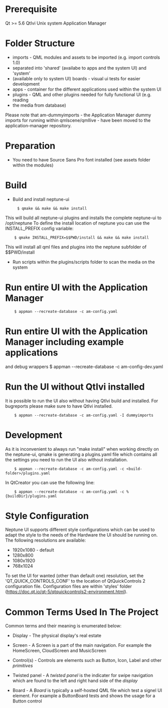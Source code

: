 # Prerequisite

Qt >= 5.6
QtIvi
Unix system
Application Manager

# Folder Structure

* imports - QML modules and assets to be imported (e.g. import controls 1.0)
* separated into 'shared' (availabe to apps and the system UI) and 'system'
* (available only to system UI) boards - visual ui tests for easier development
* apps - container for the different applications used within the system UI
* plugins - QML and other plugins needed for fully functional UI (e.g. reading
* the media from database)

Please note that am-dummyimports - the Application Manager dummy imports for running within
qmlscene/qmllive - have been moved to the application-manager repository.


# Preparation

* You need to have Source Sans Pro font installed (see assets folder within the modules)

# Build

* Build and install neptune-ui

        $ qmake && make && make install

This will build all neptune-ui plugins and installs the complete neptune-ui to /opt/neptune
To define the install location of neptune you can use the INSTALL_PREFIX config variable:

        $ qmake INSTALL_PREFIX=$$PWD/install && make && make install

This will install all qml files and plugins into the neptune subfolder of $$PWD/install

* Run scripts within the plugins/scripts folder to scan the media on the system

# Run entire UI with the Application Manager

        $ appman --recreate-database -c am-config.yaml

# Run entire UI with the Application Manager including example applications
and debug wrappers
        $ appman --recreate-database -c am-config-dev.yaml

# Run the UI without QtIvi installed

It is possible to run the UI also without having QtIvi build and installed. For bugreports please make sure to have QtIvi installed.

        $ appman --recreate-database -c am-config.yaml -I dummyimports

# Development

As it is inconvenient to always run "make install" when working directly on the neptune-ui,
qmake is generating a plugins.yaml file which contains all the settings you need to run the
UI also without installation.

        $ appman --recreate-database -c am-config.yaml -c <build-folder>/plugins.yaml

In QtCreator you can use the following line:

        $ appman --recreate-database -c am-config.yaml -c %{buildDir}/plugins.yaml

# Style Configuration

Neptune UI supports different style configurations which can be used to adapt the style to the needs of the Hardware the UI should be running on.
The following resolutions are available:

* 1920x1080 - default
* 1280x800
* 1080x1920
* 768x1024

To set the UI for wanted (other than default one) resolution, set the 'QT_QUICK_CONTROLS_CONF' to the location of QtQuickControls 2 configuration file. Configuration files are within 'styles' folder (https://doc.qt.io/qt-5/qtquickcontrols2-environment.html).

# Common Terms Used In The Project

Common terms and their meaning is enumerated below:

* Display - The physical display's real estate

* Screen - A Screen is a part of the main navigation. For example the HomeScreen, CloudScreen and MusicScreen

* Control(s) - Controls are elements such as Button, Icon, Label and other _primitives_

* Twisted panel - A _twisted panel_ is the indicater for swipe navigation which are found to the left and right hand side of the _display_

* Board - A _Board_ is typically a self-hosted QML file which test a signel UI element. For example a ButtonBoard tests and shows the usage for a Button control

